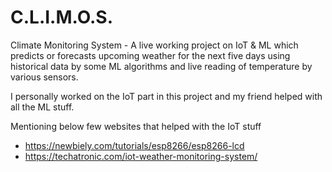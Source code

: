 # C.L.I.M.O.S.
Climate Monitoring System - A live working project on IoT &amp; ML which predicts or forecasts upcoming weather for the next five days using historical data by some ML algorithms and live reading of temperature by various sensors.

I personally worked on the IoT part in this project and my friend helped with all the ML stuff.

Mentioning below few websites that helped with the IoT stuff
* https://newbiely.com/tutorials/esp8266/esp8266-lcd 
* https://techatronic.com/iot-weather-monitoring-system/ 
